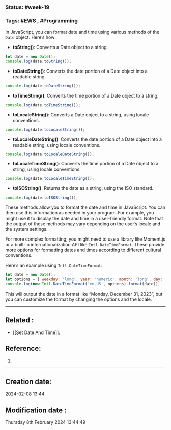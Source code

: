 
### Status: #week-19

### Tags: #EWS  , #Programming 


In JavaScript, you can format date and time using various methods of the `Date` object. Here’s how:

- **toString()**: Converts a Date object to a string.

```javascript
let date = new Date();
console.log(date.toString());
```

- **toDateString()**: Converts the date portion of a Date object into a readable string.

```javascript
console.log(date.toDateString());
```

- **toTimeString()**: Converts the time portion of a Date object to a string.

```javascript
console.log(date.toTimeString());
```

- **toLocaleString()**: Converts a Date object to a string, using locale conventions.

```javascript
console.log(date.toLocaleString());
```

- **toLocaleDateString()**: Converts the date portion of a Date object into a readable string, using locale conventions.

```javascript
console.log(date.toLocaleDateString());
```

- **toLocaleTimeString()**: Converts the time portion of a Date object to a string, using locale conventions.

```javascript
console.log(date.toLocaleTimeString());
```

- **toISOString()**: Returns the date as a string, using the ISO standard.

```javascript
console.log(date.toISOString());
```

These methods allow you to format the date and time in JavaScript. You can then use this information as needed in your program. For example, you might use it to display the date and time in a user-friendly format. Note that the output of these methods may vary depending on the user’s locale and the system settings.

For more complex formatting, you might need to use a library like Moment.js or a built-in internationalization API like `Intl.DateTimeFormat`. These provide more options for formatting dates and times according to different cultural conventions.

Here’s an example using `Intl.DateTimeFormat`:

```javascript
let date = new Date();
let options = { weekday: 'long', year: 'numeric', month: 'long', day: 'numeric' };
console.log(new Intl.DateTimeFormat('en-US', options).format(date));
```

This will output the date in a format like “Monday, December 31, 2023”, but you can customize the format by changing the options and the locale.

______________________________________________________________________


## Related : 

- [[Set Date And Time]].

## Reference: 

1.  


---

  ## Creation date: 
  
  2024-02-08 13:44 
  
  
   ## Modification date :
   
   Thursday 8th February 2024 13:44:49